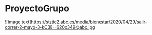 # ProyectoGrupo
![image text]https://static2.abc.es/media/bienestar/2020/04/29/salir-correr-2-mayo-3-kC3B--620x349@abc.jpg
